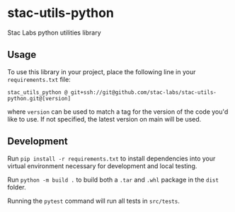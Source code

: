 # stac-utils-python
Stac Labs python utilities library

## Usage

To use this library in your project, place the following line in your `requirements.txt` file:

```
stac_utils_python @ git+ssh://git@github.com/stac-labs/stac-utils-python.git@[version]
```

where `version` can be used to match a tag for the version of the code you'd like to use. If not specified, the latest version on main will be used. 

## Development

Run `pip install -r requirements.txt` to install dependencies into your virtual environment necessary for development and local testing.

Run `python -m build .` to build both a `.tar` and `.whl` package in the `dist` folder.

Running the `pytest` command will run all tests in `src/tests`.

